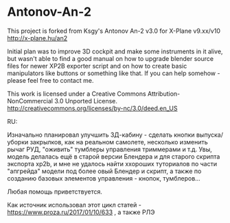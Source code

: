 Antonov-An-2
============

This project is forked from Ksgy's Antonov An-2 v3.0 for X-Plane v9.xx/v10
http://x-plane.hu/an2

Initial plan was to improve 3D cockpit and make some instruments in it alive, but wasn't able to find a good manual on how to upgrade blender source files for newer XP2B exporter script and on how to create basic manipulators like buttons or something like that. If you can help somehow - please feel free to contact me.

This work is licensed under a Creative Commons Attribution-NonCommercial 3.0 Unported License.
http://creativecommons.org/licenses/by-nc/3.0/deed.en_US

RU:

Изначально планировал улучшить 3Д-кабину  - сделать кнопки выпуска/уборки закрылков, как на реальном самолете, несколько изменить рычаг РУД, "оживить" тумблеры управления триммерами и т.д. Увы, модель делалась ещё в старой версии Блендера и для старого скрипта экспорта xp2b, и мне не удалось найти ххороших туториалов по части "апгрейда" модели под более овый Блендер и скрипт, а также по созданию базовых элементов управления - кнопок, тумблеров...

Любая помощь приветствуется.

Как источник использовал этот цикл статей - https://www.proza.ru/2017/01/10/633 , а также РЛЭ
